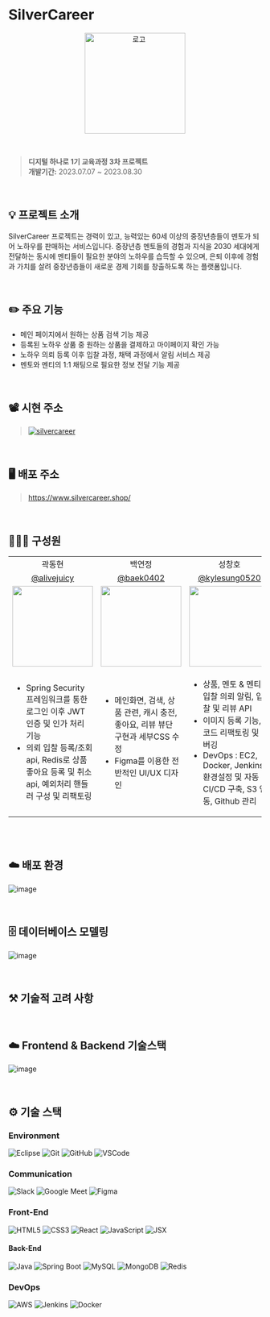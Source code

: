 # SilverCareer 

<p align="center"><img src="https://github.com/silverCareer/.github/assets/84756243/9190517a-bc37-4cdd-810b-b4f8acca051b" alt="로고" width="200px"></p>

<br>

> **디지털 하나로 1기 교육과정 3차 프로젝트**<br>
> **개발기간:** 2023.07.07 ~ 2023.08.30</p>

<br>

## 💡 프로젝트 소개
SilverCareer 프로젝트는 경력이 있고, 능력있는 60세 이상의 중장년층들이 멘토가 되어 노하우를 판매하는 서비스입니다. 중장년층 멘토들의 경험과 지식을 2030 세대에게 전달하는 동시에 멘티들이 필요한 분야의 노하우를 습득할 수 있으며, 은퇴 이후에 경험과 가치를 살려 중장년층들이 새로운 경제 기회를 창출하도록 하는 플랫폼입니다.  

<br>

## ✏️ 주요 기능

- 메인 페이지에서 원하는 상품 검색 기능 제공
- 등록된 노하우 상품 중 원하는 상품을 결제하고 마이페이지 확인 가능
- 노하우 의뢰 등록 이후 입찰 과정, 채택 과정에서 알림 서비스 제공
- 멘토와 멘티의 1:1 채팅으로 필요한 정보 전달 기능 제공

<br>

## 📽️ 시현 주소
> [![silvercareer](http://img.youtube.com/vi/8xUhtjjZ7hA/0.jpg)](https://youtu.be/8xUhtjjZ7hA) 

<br>

## 🖥️ 배포 주소
> https://www.silvercareer.shop/

<br>

## 🙋🏻‍♀️ 구성원
<table>
    <tr>
        <td align="center">곽동현</td>
        <td align="center">백연정</td>
        <td align="center">성창호</td>
        <td align="center">정재헌</td>
        <td align="center">한성훈</td>
    </tr>
  <tr>
        <td align="center"><a href="https://github.com/alivejuicy">@alivejuicy</a></td>
        <td align="center"><a href="https://github.com/baek0402">@baek0402</a></td>
        <td align="center"><a href="https://github.com/kylesung0520">@kylesung0520</a></td>
        <td align="center"><a href="https://github.com/drdd1120">@drdd1120</a></td>
        <td align="center"><a href="https://github.com/seonghunhan">@seonghunhan</a></td>
    </tr>
    <tr>
        <td align="center"><span> <img width="160px" src="https://github.com/silverCareer/.github/assets/84756243/077401f6-6932-477a-9cb5-bb6b43652689" ></span></td>
        <td align="center"><span> <img width="160px" src="https://github.com/silverCareer/.github/assets/84756243/151bfc38-cba9-40f8-8626-e02cb54037ce" ></span></td>
        <td align="center"><span> <img width="160px" src="https://github.com/silverCareer/.github/assets/84756243/e9e8311c-c6f6-4b1a-a93a-082a3629416a" ></span></td>
        <td align="center"><span> <img width="160px" src="https://github.com/silverCareer/.github/assets/84756243/171be7f2-4751-471f-98bb-c273bd672f11" ></span></td>
        <td align="center"><span> <img width="160px" src="https://github.com/silverCareer/.github/assets/84756243/bd0b3ad7-5feb-487e-bbfb-5c0140cc0835" ></span></td>
    </tr>
    <tr>
        <td>
            <ul>
                <li>Spring Security 프레임워크를 통한 로그인 이후 JWT 인증 및 인가 처리 기능</li>
                <li>의뢰 입찰 등록/조회 api, Redis로 상품 좋아요 등록 및 취소 api, 예외처리 핸들러 구성 및 리팩토링</li>
            </ul>
        </td>
      <td>
            <ul>
                <li>메인화면, 검색, 상품 관련, 캐시 충전, 좋아요, 리뷰 뷰단 구현과 세부CSS 수정</li>
                <li>Figma를 이용한 전반적인 UI/UX 디자인</li>
            </ul>
      </td>
      <td>
          <ul>
              <li>상품, 멘토 & 멘티 입찰 의뢰 알림, 입찰 및 리뷰 API</li>
              <li>이미지 등록 기능, 코드 리팩토링 및 디버깅</li>
              <li>DevOps : EC2, Docker, Jenkins 환경설정 및 자동 CI/CD 구축, S3 연동, Github 관리</li>
          </ul>
      </td>
      <td>
          <ul>
              <li>멤버, 계좌, 결제, 검색 API</li>
              <li>코드 리팩토링 및 디버깅</li>
          </ul>
      </td>
      <td>
          <ul>
              <li>입찰 및 문의, 마이페이지, 알람, 로그인, 회원가입 뷰단 구현</li>
              <li>채팅 및 인증번호 기능 프론트/백단 구현 (웹소켓, 몽고DB, 오픈API)</li>
          </ul>
      </td>      
    </tr>
</table>

<br>



<br>


## ☁️ 배포 환경
![image](https://github.com/silverCareer/.github/assets/88662101/6f030aa5-eb72-4092-af81-966d42448d8e)


<br>

## 🗄️ 데이터베이스 모델링
![image](https://github.com/silverCareer/.github/assets/88662101/f28881bb-0b88-4cae-bfc8-6f6d082c4eb7)


<br>

## ⚒️ 기술적 고려 사항

<br>

## ☁️ Frontend & Backend 기술스택
![image](https://github.com/silverCareer/.github/assets/88662101/2c37cbe9-85f7-4bcc-8dbb-c2315787f362)

<br>

## ⚙️ 기술 스택
### Environment
![Eclipse](https://img.shields.io/badge/Eclipse-2C2255.svg?style=for-the-badge&logo=Eclipse&logoColor=white)
![Git](https://img.shields.io/badge/git-F05032.svg?style=for-the-badge&logo=git&logoColor=white)
![GitHub](https://img.shields.io/badge/github-181717.svg?style=for-the-badge&logo=github&logoColor=white)
![VSCode](https://img.shields.io/badge/VSCode-007ACC.svg?style=for-the-badge&logo=visual-studio-code&logoColor=white)
### Communication
![Slack](https://img.shields.io/badge/Slack-4A154B?style=for-the-badge&logo=slack&logoColor=white)
![Google Meet](https://img.shields.io/badge/Google%20Meet-00897B?style=for-the-badge&logo=google-meet&logoColor=white)
![Figma](https://img.shields.io/badge/Figma-F24E1E?style=for-the-badge&logo=figma&logoColor=white)
### Front-End
![HTML5](https://img.shields.io/badge/html5-%23E34F26.svg?style=for-the-badge&logo=html5&logoColor=white)
![CSS3](https://img.shields.io/badge/css3-%231572B6.svg?style=for-the-badge&logo=css3&logoColor=white)
![React](https://img.shields.io/badge/React-61DAFB.svg?style=for-the-badge&logo=react&logoColor=white)
![JavaScript](https://img.shields.io/badge/javascript-F7DF1E.svg?style=for-the-badge&logo=javascript&logoColor=black)
![JSX](https://img.shields.io/badge/JSX-%23f0c700.svg?style=for-the-badge&logo=react&logoColor=white)
#### Back-End
![Java](https://img.shields.io/badge/java-%23ED8B00.svg?style=for-the-badge&logo=openjdk&logoColor=white)
![Spring Boot](https://img.shields.io/badge/Spring%20Boot-6DB33F.svg?style=for-the-badge&logo=spring-boot&logoColor=white)
![MySQL](https://img.shields.io/badge/mysql-4479A1.svg?style=for-the-badge&logo=mysql&logoColor=white)
![MongoDB](https://img.shields.io/badge/MongoDB-47A248?style=for-the-badge&logo=mongodb&logoColor=white)
![Redis](https://img.shields.io/badge/Redis-DC382D?style=for-the-badge&logo=redis&logoColor=white)
### DevOps
![AWS](https://img.shields.io/badge/AWS-%23FF9900.svg?style=for-the-badge&logo=amazon-aws&logoColor=white)
![Jenkins](https://img.shields.io/badge/Jenkins-D24939?style=for-the-badge&logo=jenkins&logoColor=white)
![Docker](https://img.shields.io/badge/Docker-2496ED?style=for-the-badge&logo=docker&logoColor=white)
